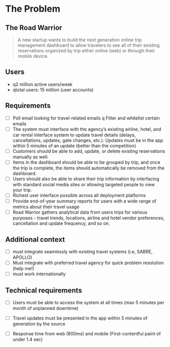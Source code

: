 # The Problem


## The Road Warrior

>A new startup wants to build the next generation online trip management
>dashboard to allow travelers to see all of their existing reservations organized by trip either online (web) or through their mobile device.
  
## Users

- q2 million active users/week
- qtotal users: 15 million (user accounts)

## Requirements

- [ ]  Poll email looking for travel-related emails q Filter and whitelist certain emails
- [ ]  The system must interface with the agency’s
existing airline, hotel, and car rental interface system to update travel details (delays, cancellations, updates, gate changes, etc.). Updates must be in the app within 5 minutes of an update (better than the competition)
- [ ]  Customers should be able to add, update, or delete existing reservations manually as well.
- [ ]  Items in the dashboard should be able to be grouped by trip, and once the trip is complete, the items should automatically be removed from the dashboard.
- [ ]  Users should also be able to share their trip information by interfacing with standard social media sites or allowing targeted people to view your trip.
- [ ]  Richest user interface possible across all deployment platforms
- [ ]  Provide end-of-year summary reports for users with a wide range of metrics about their travel usage
- [ ]  Road Warrior gathers analytical data from users trips for various purposes - travel trends, locations, airline and hotel vendor preferences, cancellation and update frequency, and so on.

## Additional context

- [ ]  must integrate seamlessly with existing travel systems (i.e, SABRE, APOLLO)
- [ ]  Must integrate with preferred travel agency for quick problem resolution (help me!)
- [ ]  must work internationally

## Technical requirements

- [ ]  Users must be able to access the system at all times (max 5 minutes per month of unplanned downtime)
- [ ]  Travel updates must be presented in the app within 5 minutes of generation by the source
- [ ]  Response time from web (800ms) and mobile (First-contentful paint of under 1.4 sec)

